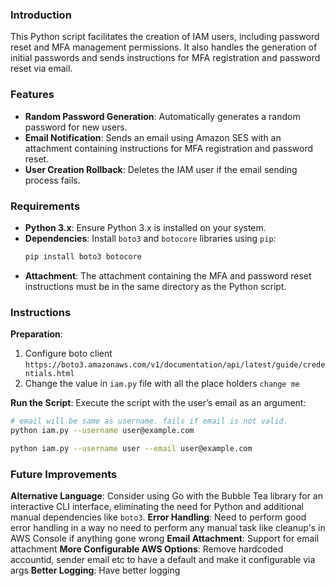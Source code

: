 ### Introduction

This Python script facilitates the creation of IAM users, including password reset and MFA management permissions. It also handles the generation of initial passwords and sends instructions for MFA registration and password reset via email.

### Features

- **Random Password Generation**: Automatically generates a random password for new users.
- **Email Notification**: Sends an email using Amazon SES with an attachment containing instructions for MFA registration and password reset.
- **User Creation Rollback**: Deletes the IAM user if the email sending process fails.

### Requirements

- **Python 3.x**: Ensure Python 3.x is installed on your system.
- **Dependencies**: Install `boto3` and `botocore` libraries using `pip`:
  ```bash
  pip install boto3 botocore
  ```
- **Attachment**: The attachment containing the MFA and password reset instructions must be in the same directory as the Python script.

### Instructions

**Preparation**:
1. Configure boto client `https://boto3.amazonaws.com/v1/documentation/api/latest/guide/credentials.html`
2. Change the value in `iam.py` file with all the place holders `change me`

**Run the Script**: Execute the script with the user’s email as an argument:
```bash
# email will be same as username. fails if email is not valid.
python iam.py --username user@example.com

python iam.py --username user --email user@example.com
```

### Future Improvements

**Alternative Language**: Consider using Go with the Bubble Tea library for an interactive CLI interface, eliminating the need for Python and additional manual dependencies like `boto3`.
**Error Handling**: Need to perform good error handling in a way no need to perform any manual task like cleanup's in AWS Console if anything gone wrong
**Email Attachment**: Support for email attachment
**More Configurable AWS Options**: Remove hardcoded accountid, sender email etc to have a default and make it configurable via args
**Better Logging**: Have better logging
